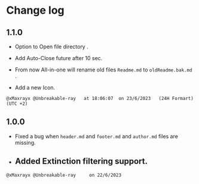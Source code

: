 # Change log

## 1.1.0

 



- Option to Open file directory .

- Add Auto-Close future after 10 sec.

- From now All-in-one will rename old files  `Readme.md` to `oldReadme.bak.md` .

- Add a new Icon.

````
@xMaxrayx @Unbreakable-ray   at 18:06:07  on 23/6/2023   (24H Formart)  (UTC +2)
````

## 1.0.0


  - Fixed a bug when `header.md` and `footer.md` and `author.md` files are missing.
  - Added Extinction filtering support.
    -
`````
@xMaxrayx @Unbreakable-ray     on 22/6/2023  
`````